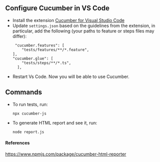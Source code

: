 
## Configure Cucumber in VS Code

- Install the extension [Cucumber for Visual Studio Code](https://marketplace.visualstudio.com/items?itemName=CucumberOpen.cucumber-official)
- Update `settings.json` based on the guidelines from the extension, in  particular, add the following (your paths to feature or steps files may differ):
	```
	 "cucumber.features": [
        "tests/features/**/*.feature",    
    ],
    "cucumber.glue": [               
        "tests/steps/**/*.ts",       
      ],
	```	
- Restart Vs Code. Now you will be able to use Cucumber.

## Commands
- To run tests, run:

   `npx cucumber-js`

- To generate HTML report and see it, run:
  
  `node report.js`

#### References
https://www.npmjs.com/package/cucumber-html-reporter


